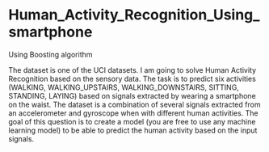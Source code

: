 # Human_Activity_Recognition_Using_smartphone
Using Boosting algorithm

The dataset is one of the UCI datasets.
I am going to solve Human Activity Recognition based on the sensory data. The task
is to predict six activities (WALKING, WALKING_UPSTAIRS,
WALKING_DOWNSTAIRS, SITTING, STANDING, LAYING) based on signals
extracted by wearing a smartphone on the waist.
The dataset is a combination of several signals extracted from an accelerometer and
gyroscope when with different human activities. The goal of this question is to create a
model (you are free to use any machine learning model) to be able to predict the human
activity based on the input signals.

